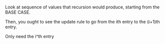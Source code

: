 Look at sequence of values that recursion would produce, starting from the BASE CASE.

Then, you ought to see the update rule to go from the ith entry to the (i+1)th entry.

Only need the i^th entry